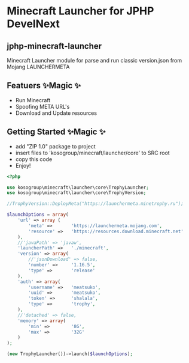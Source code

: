 # Minecraft Launcher for JPHP DevelNext
## jphp-minecraft-launcher

Minecraft Launcher module for parse and run classic version.json from Mojang LAUNCHERMETA 

## Featuers  ✨Magic ✨
- Run Minecraft
- Spoofing META URL's
- Download and Update resources


## Getting Started  ✨Magic ✨
 - add "ZIP 1.0" package to project
 - insert files to 'kosogroup/minecraft/launcher/core' to SRC root
 - copy this code
 - Enjoy!
```php
<?php

use kosogroup\minecraft\launcher\core\TrophyLauncher;
use kosogroup\minecraft\launcher\core\TrophyVersion;

//TrophyVersion::DeployMeta("https://launchermeta.minetrophy.ru");

$launchOptions = array(
    'url' => array (
        'meta' =>       'https://launchermeta.mojang.com',
        'resource' =>   'https://resources.download.minecraft.net'
    ),
    //'javaPath' => 'javaw',
    'launcherPath' =>   './minecraft',
    'version' => array(
        //'jsonDownload' => false,
        'number' =>     '1.16.5',
        'type' =>       'release'
    ),
    'auth' => array(
        'username' =>   'meatsuko',
        'uuid' =>       'meatsuko',
        'token' =>      'shalala',
        'type' =>       'trophy',
    ),
    //'detached' => false,
    'memory' => array(
        'min' =>        '8G',
        'max' =>        '32G'
    )
);

(new TrophyLauncher())->launch($launchOptions);
```